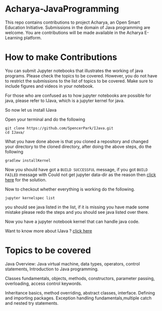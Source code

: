 # Acharya-JavaProgramming

This repo contains contributions to project Acharya, an Open Smart Education Initiative. Submissions in the domain of Java programming  are welcome.  You are contributions will be made available in the Acharya E-Learning platform.



# How to make Contributions

You can submit Jupyter notebooks that illustrates the working of java programs. Please check the topics to be covered. However, you do not have to restrict the submissions to the list of topics to be covered. Make sure to include figures and videos in your notebook.

For those who are confused as to how jupyter notebooks are possible for java, please refer to IJava, which is a jupyter kernel for java.

So now let us install IJava

Open your terminal and do the following
```
git clone https://github.com/SpencerPark/IJava.git
cd IJava/
```

What you have done above is that you cloned a repository and changed your directory to the cloned directory, after doing the above steps, do the following
```
gradlew installKernel
```
Now you should have got a `BUILD SUCCESSFUL` message, if you got `BUILD FAILED` message with Could not get jupyter data-dir as the reason then [click here](https://github.com/SpencerPark/IJava/issues/89) for the solution.

Now to checkout whether everything is working do the following.
```
jupyter kernelspec list
```
you should see java listed in the list, if it is missing you have made some mistake please redo the steps and you should see java listed over there.

Now you have a jupyter notebook kernel that can handle java code.

Want to know more about IJava ? [click here](https://github.com/SpencerPark/IJava#install-pre-built-binary)



# Topics to be covered

Java Overview: 
Java virtual machine, data types, operators, control statements, Introduction to Java programming.

Classes fundamentals, objects, methods, constructors, parameter passing, overloading, access control keywords.

Inheritance basics, method overriding, abstract classes, interface. Defining and importing packages. Exception handling fundamentals,multiple catch and nested try statements.

